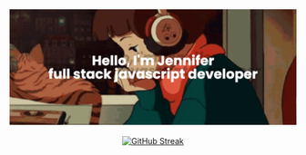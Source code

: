 

<div style="display: flex; justify-content: center; margin-bottom: 20px;">
  <img src="img/banner.png" alt="Lofi Girl" width="700">
</div>


<p align="center">
<a href="https://git.io/streak-stats">
<img src="https://streak-stats.demolab.com?user=jennisung&theme=submarine-flowers" alt="GitHub Streak">
</a>
</p>

